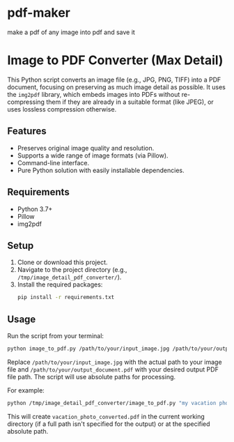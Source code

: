 # pdf-maker
make a pdf of any image into pdf and save it 
# Image to PDF Converter (Max Detail)

This Python script converts an image file (e.g., JPG, PNG, TIFF) into a PDF document,
focusing on preserving as much image detail as possible. It uses the `img2pdf`
library, which embeds images into PDFs without re-compressing them if they are
already in a suitable format (like JPEG), or uses lossless compression otherwise.

## Features

- Preserves original image quality and resolution.
- Supports a wide range of image formats (via Pillow).
- Command-line interface.
- Pure Python solution with easily installable dependencies.

## Requirements

- Python 3.7+
- Pillow
- img2pdf

## Setup

1.  Clone or download this project.
2.  Navigate to the project directory (e.g., `/tmp/image_detail_pdf_converter/`).
3.  Install the required packages:
    ```bash
    pip install -r requirements.txt
    ```

## Usage

Run the script from your terminal:

```bash
python image_to_pdf.py /path/to/your/input_image.jpg /path/to/your/output_document.pdf
```

Replace `/path/to/your/input_image.jpg` with the actual path to your image file and `/path/to/your/output_document.pdf` with your desired output PDF file path. The script will use absolute paths for processing.

For example:
```bash
python /tmp/image_detail_pdf_converter/image_to_pdf.py "my vacation photo.png" "vacation_photo_converted.pdf"
```

This will create `vacation_photo_converted.pdf` in the current working directory (if a full path isn't specified for the output) or at the specified absolute path.